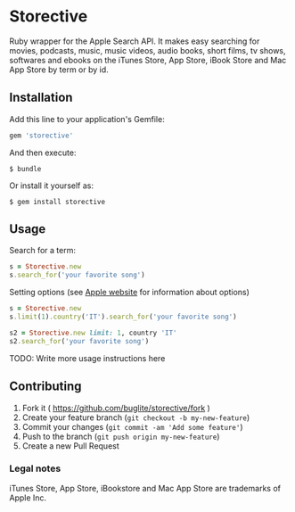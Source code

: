 # Storective

Ruby wrapper for the Apple Search API. It makes easy searching for movies,
podcasts, music, music videos, audio books, short films, tv shows, softwares
and ebooks on the iTunes Store, App Store, iBook Store and Mac App Store by term
or by id.

## Installation

Add this line to your application's Gemfile:

```ruby
gem 'storective'
```

And then execute:

    $ bundle

Or install it yourself as:

    $ gem install storective

## Usage

Search for a term:
```ruby
s = Storective.new
s.search_for('your favorite song')
```

Setting options (see [Apple website](https://www.apple.com/itunes/affiliates/resources/documentation/itunes-store-web-service-search-api.html) for information about options)
```ruby
s = Storective.new
s.limit(1).country('IT').search_for('your favorite song')
```

```ruby
s2 = Storective.new limit: 1, country 'IT'
s2.search_for('your favorite song')
```
TODO: Write more usage instructions here

## Contributing

1. Fork it ( https://github.com/buglite/storective/fork )
2. Create your feature branch (`git checkout -b my-new-feature`)
3. Commit your changes (`git commit -am 'Add some feature'`)
4. Push to the branch (`git push origin my-new-feature`)
5. Create a new Pull Request

### Legal notes

iTunes Store, App Store, iBookstore and Mac App Store are trademarks of
Apple Inc.